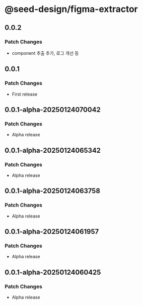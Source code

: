# @seed-design/figma-extractor

## 0.0.2

### Patch Changes

- component 추출 추가, 로그 개선 등

## 0.0.1

### Patch Changes

- First release

## 0.0.1-alpha-20250124070042

### Patch Changes

- Alpha release

## 0.0.1-alpha-20250124065342

### Patch Changes

- Alpha release

## 0.0.1-alpha-20250124063758

### Patch Changes

- Alpha release

## 0.0.1-alpha-20250124061957

### Patch Changes

- Alpha release

## 0.0.1-alpha-20250124060425

### Patch Changes

- Alpha release
